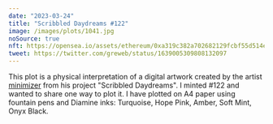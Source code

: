 ```yaml
---
date: "2023-03-24"
title: "Scribbled Daydreams #122"
image: /images/plots/1041.jpg
noSource: true
nft: https://opensea.io/assets/ethereum/0xa319c382a702682129fcbf55d514e61a16f97f9c/19000122
tweet: https://twitter.com/greweb/status/1639005309808132097
---
```


This plot is a physical interpretation of a digital artwork created by the artist [minimizer](https://twitter.com/minimizer_art) from his project "Scribbled Daydreams". I minted #122 and wanted to share one way to plot it. I have plotted on A4 paper using fountain pens and Diamine inks: Turquoise, Hope Pink, Amber, Soft Mint, Onyx Black.
